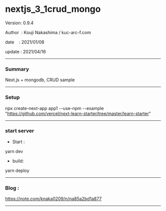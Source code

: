 ﻿# nextjs_3_1crud_mongo

 Version: 0.9.4

 Author  : Kouji Nakashima / kuc-arc-f.com

 date    : 2021/01/08

 update  : 2021/04/16 

***
### Summary

Next.js + mongodb, CRUD sample

***
### Setup

npx create-next-app app1 --use-npm --example "https://github.com/vercel/next-learn-starter/tree/master/learn-starter"

***
### start server
* Start :

yarn dev

* build:

yarn deploy


***
### Blog :

https://note.com/knaka0209/n/na85a2bd1a877

***

